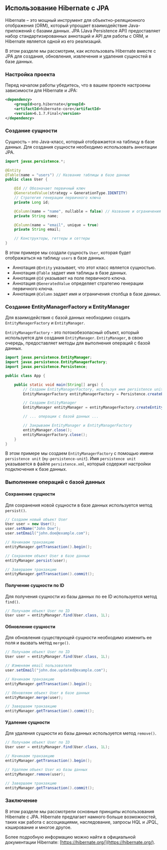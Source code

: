 ## Использование Hibernate с JPA

Hibernate – это мощный инструмент для объектно-реляционного отображения (ORM), который упрощает взаимодействие Java-приложений с базами данных. JPA (Java Persistence API) предоставляет набор стандартизированных аннотаций и API для работы с ORM, и Hibernate является одной из его реализаций.

В этом разделе мы рассмотрим, как использовать Hibernate вместе с JPA для создания, обновления, извлечения и удаления сущностей в базе данных.

### Настройка проекта

Перед началом работы убедитесь, что в вашем проекте настроены зависимости для Hibernate и JPA:

```xml
<dependency>
    <groupId>org.hibernate</groupId>
    <artifactId>hibernate-core</artifactId>
    <version>6.1.7.Final</version>
</dependency>
```

### Создание сущности

Сущность – это Java-класс, который отображается на таблицу в базе данных. Для создания сущности необходимо использовать аннотации JPA.

```java
import javax.persistence.*;

@Entity
@Table(name = "users") // Название таблицы в базе данных
public class User {

    @Id // Обозначает первичный ключ
    @GeneratedValue(strategy = GenerationType.IDENTITY) 
    // Стратегия генерации первичного ключа
    private Long id;

    @Column(name = "name", nullable = false) // Название и ограничения столбца
    private String name;

    @Column(name = "email", unique = true)
    private String email;

    // Конструкторы, геттеры и сеттеры
}
```

В этом примере мы создали сущность `User`, которая будет отображаться на таблицу `users` в базе данных. 

* Аннотация `@Entity` указывает, что этот класс является сущностью.
* Аннотация `@Table` задает имя таблицы в базе данных.
* Аннотация `@Id` указывает на поле первичного ключа.
* Аннотация `@GeneratedValue` определяет стратегию генерации первичного ключа.
* Аннотация `@Column` задает имя и ограничения столбца в базе данных.

### Создание EntityManagerFactory и EntityManager

Для взаимодействия с базой данных необходимо создать `EntityManagerFactory` и `EntityManager`. 

`EntityManagerFactory` - это потокобезопасный объект, который используется для создания `EntityManager`. 
`EntityManager`, в свою очередь, предоставляет методы для выполнения операций с базой данных.

```java
import javax.persistence.EntityManager;
import javax.persistence.EntityManagerFactory;
import javax.persistence.Persistence;

public class App {

    public static void main(String[] args) {
        // Создаем EntityManagerFactory, используя имя persistence unit из persistence.xml
        EntityManagerFactory entityManagerFactory = Persistence.createEntityManagerFactory("my-persistence-unit");

        // Создаем EntityManager
        EntityManager entityManager = entityManagerFactory.createEntityManager();

        // ... операции с базой данных ...

        // Закрываем EntityManager и EntityManagerFactory
        entityManager.close();
        entityManagerFactory.close();
    }
}
```

В этом примере мы создаем `EntityManagerFactory` с помощью имени `persistence unit`  (`my-persistence-unit`). 
Имя `persistence unit`  указывается в файле `persistence.xml`, который содержит настройки подключения к базе данных.

### Выполнение операций с базой данных

#### Сохранение сущности

Для сохранения новой сущности в базе данных используется метод `persist()`.

```java
// Создаем новый объект User
User user = new User();
user.setName("John Doe");
user.setEmail("john.doe@example.com");

// Начинаем транзакцию
entityManager.getTransaction().begin();

// Сохраняем объект User в базе данных
entityManager.persist(user);

// Завершаем транзакцию
entityManager.getTransaction().commit();
```

#### Получение сущности по ID

Для получения сущности из базы данных по ее ID используется метод `find()`.

```java
// Получаем объект User по ID
User user = entityManager.find(User.class, 1L);
```

#### Обновление сущности

Для обновления существующей сущности необходимо изменить ее поля и вызвать метод `merge()`.

```java
// Получаем объект User по ID
User user = entityManager.find(User.class, 1L);

// Изменяем email пользователя
user.setEmail("john.doe.updated@example.com");

// Начинаем транзакцию
entityManager.getTransaction().begin();

// Обновляем объект User в базе данных
entityManager.merge(user);

// Завершаем транзакцию
entityManager.getTransaction().commit();
```

#### Удаление сущности

Для удаления сущности из базы данных используется метод `remove()`.

```java
// Получаем объект User по ID
User user = entityManager.find(User.class, 1L);

// Начинаем транзакцию
entityManager.getTransaction().begin();

// Удаляем объект User из базы данных
entityManager.remove(user);

// Завершаем транзакцию
entityManager.getTransaction().commit();
```

### Заключение

В этом разделе мы рассмотрели основные принципы использования Hibernate с JPA. 
Hibernate предлагает намного больше возможностей, таких как работа с ассоциациями, наследование, запросы HQL и JPQL, кэширование и многое другое. 

Более подробную информацию можно найти в официальной документации Hibernate: [https://hibernate.org/](https://hibernate.org/). 
